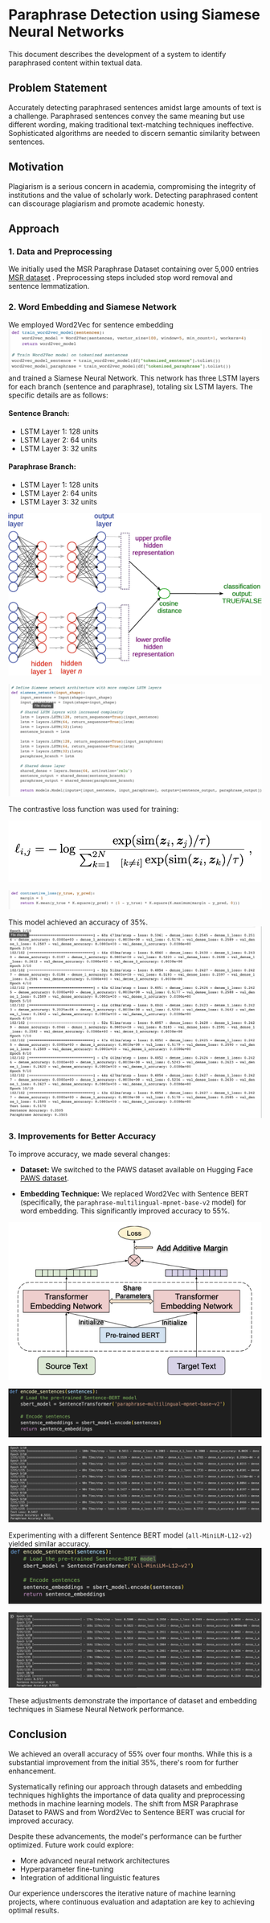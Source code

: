 # Paraphrase Detection using Siamese Neural Networks

This document describes the development of a system to identify paraphrased content within textual data.

## Problem Statement

Accurately detecting paraphrased sentences amidst large amounts of text is a challenge. Paraphrased sentences convey the same meaning but use different wording, making traditional text-matching techniques ineffective. Sophisticated algorithms are needed to discern semantic similarity between sentences.

## Motivation

Plagiarism is a serious concern in academia, compromising the integrity of institutions and the value of scholarly work. Detecting paraphrased content can discourage plagiarism and promote academic honesty.

## Approach

### 1. Data and Preprocessing

We initially used the MSR Paraphrase Dataset containing over 5,000 entries [MSR dataset](https://www.kaggle.com/datasets/doctri/microsoft-research-paraphrase-corpus?select=msr_paraphrase_train.txt)
. Preprocessing steps included stop word removal and sentence lemmatization.

### 2. Word Embedding and Siamese Network

We employed Word2Vec for sentence embedding
![Word2vec implementation](images/word2vecfunc.png)
and trained a Siamese Neural Network. This network has three LSTM layers for each branch (sentence and paraphrase), totaling six LSTM layers. The specific details are as follows:

#### Sentence Branch:

* LSTM Layer 1: 128 units
* LSTM Layer 2: 64 units
* LSTM Layer 3: 32 units

#### Paraphrase Branch:

* LSTM Layer 1: 128 units
* LSTM Layer 2: 64 units
* LSTM Layer 3: 32 units

![Siamese Neural Network](images/siamesemodelimage.png)

![Siamese Neural Network Implementation](images/siamesemodel.png)

The contrastive loss function was used for training:

![Contrastive Loss](images/contrastiveloss.png)

![Contrastive Loss Implementation](images/loss.png)

This model achieved an accuracy of 35%.
![Siamese output](images/word2vec.png)

### 3. Improvements for Better Accuracy

To improve accuracy, we made several changes:

* **Dataset:** We switched to the PAWS dataset available on Hugging Face [PAWS dataset](https://huggingface.co/datasets/paws).

* **Embedding Technique:** We replaced Word2Vec with Sentence BERT (specifically, the `paraphrase-multilingual-mpnet-base-v2` model) for word embedding. This significantly improved accuracy to 55%.

![Senetence Bert](images/sentencebert.png)


  
![Senetence Bert paraphrase-multilingual-mpnet-base-v2](images/sbpraphrase.png)

![Output](images/sentencebertoutput.png)



Experimenting with a different Sentence BERT model (`all-MiniLM-L12-v2`) yielded similar accuracy.
![Contrastive Loss Implementation](images/minilm.png)

![output](images/sentencebertoutput2.png)


These adjustments demonstrate the importance of dataset and embedding techniques in Siamese Neural Network performance.

## Conclusion

We achieved an overall accuracy of 55% over four months. While this is a substantial improvement from the initial 35%, there's room for further enhancement.

Systematically refining our approach through datasets and embedding techniques highlights the importance of data quality and preprocessing methods in machine learning models. The shift from MSR Paraphrase Dataset to PAWS and from Word2Vec to Sentence BERT was crucial for improved accuracy.

Despite these advancements, the model's performance can be further optimized. Future work could explore:

* More advanced neural network architectures
* Hyperparameter fine-tuning
* Integration of additional linguistic features

Our experience underscores the iterative nature of machine learning projects, where continuous evaluation and adaptation are key to achieving optimal results.
